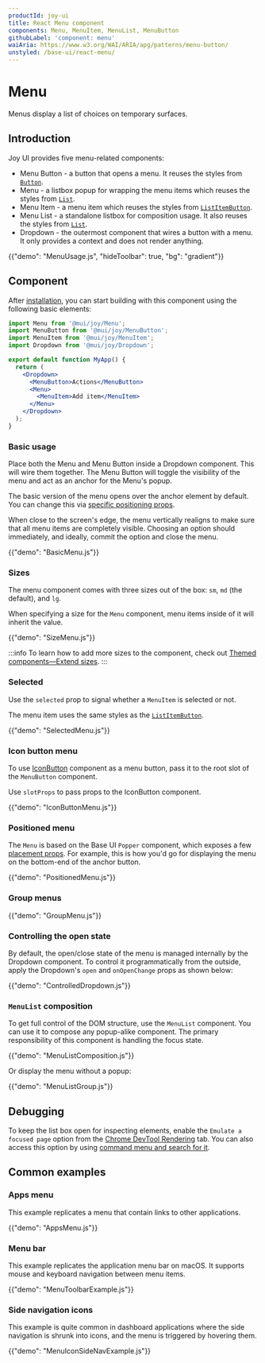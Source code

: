 ```yaml
---
productId: joy-ui
title: React Menu component
components: Menu, MenuItem, MenuList, MenuButton
githubLabel: 'component: menu'
waiAria: https://www.w3.org/WAI/ARIA/apg/patterns/menu-button/
unstyled: /base-ui/react-menu/
---
```


# Menu

<p class="description">Menus display a list of choices on temporary surfaces.</p>

## Introduction

Joy UI provides five menu-related components:

- Menu Button - a button that opens a menu. It reuses the styles from [`Button`](/joy-ui/react-button/).
- Menu - a listbox popup for wrapping the menu items which reuses the styles from [`List`](/joy-ui/react-list/).
- Menu Item - a menu item which reuses the styles from [`ListItemButton`](/joy-ui/react-list/).
- Menu List - a standalone listbox for composition usage. It also reuses the styles from [`List`](/joy-ui/react-list/).
- Dropdown - the outermost component that wires a button with a menu. It only provides a context and does not render anything.

{{"demo": "MenuUsage.js", "hideToolbar": true, "bg": "gradient"}}

## Component

After [installation](/joy-ui/getting-started/installation/), you can start building with this component using the following basic elements:

```jsx
import Menu from '@mui/joy/Menu';
import MenuButton from '@mui/joy/MenuButton';
import MenuItem from '@mui/joy/MenuItem';
import Dropdown from '@mui/joy/Dropdown';

export default function MyApp() {
  return (
    <Dropdown>
      <MenuButton>Actions</MenuButton>
      <Menu>
        <MenuItem>Add item</MenuItem>
      </Menu>
    </Dropdown>
  );
}
```

### Basic usage

Place both the Menu and Menu Button inside a Dropdown component.
This will wire them together.
The Menu Button will toggle the visibility of the menu and act as an anchor for the Menu's popup.

The basic version of the menu opens over the anchor element by default.
You can change this via [specific positioning props](#menu-positioning).

When close to the screen's edge, the menu vertically realigns to make sure that all menu items are completely visible.
Choosing an option should immediately, and ideally, commit the option and close the menu.

{{"demo": "BasicMenu.js"}}

### Sizes

The menu component comes with three sizes out of the box: `sm`, `md` (the default), and `lg`.

When specifying a size for the `Menu` component, menu items inside of it will inherit the value.

{{"demo": "SizeMenu.js"}}

:::info
To learn how to add more sizes to the component, check out [Themed components—Extend sizes](/joy-ui/customization/themed-components/#extend-sizes).
:::

### Selected

Use the `selected` prop to signal whether a `MenuItem` is selected or not.

The menu item uses the same styles as the [`ListItemButton`](/joy-ui/react-list/#interactive-list-items).

{{"demo": "SelectedMenu.js"}}

### Icon button menu

To use [IconButton](/joy-ui/react-button/#icon-button) component as a menu button, pass it to the root slot of the `MenuButton` component.

Use `slotProps` to pass props to the IconButton component.

{{"demo": "IconButtonMenu.js"}}

### Positioned menu

The `Menu` is based on the Base UI `Popper` component, which exposes a few [placement props](/base-ui/react-popper/#placement).
For example, this is how you'd go for displaying the menu on the bottom-end of the anchor button.

{{"demo": "PositionedMenu.js"}}

### Group menus

{{"demo": "GroupMenu.js"}}

### Controlling the open state

By default, the open/close state of the menu is managed internally by the Dropdown component.
To control it programmatically from the outside, apply the Dropdown's `open` and `onOpenChange` props as shown below:

{{"demo": "ControlledDropdown.js"}}

### `MenuList` composition

To get full control of the DOM structure, use the `MenuList` component.
You can use it to compose any popup-alike component.
The primary responsibility of this component is handling the focus state.

{{"demo": "MenuListComposition.js"}}

Or display the menu without a popup:

{{"demo": "MenuListGroup.js"}}

## Debugging

To keep the list box open for inspecting elements, enable the `Emulate a focused page` option from the [Chrome DevTool Rendering](https://developer.chrome.com/docs/devtools/rendering/apply-effects/#emulate-a-focused-page) tab.
You can also access this option by using [command menu and search for it](https://developer.chrome.com/docs/devtools/command-menu/).

## Common examples

### Apps menu

This example replicates a menu that contain links to other applications.

{{"demo": "AppsMenu.js"}}

### Menu bar

This example replicates the application menu bar on macOS.
It supports mouse and keyboard navigation between menu items.

{{"demo": "MenuToolbarExample.js"}}

### Side navigation icons

This example is quite common in dashboard applications where the side navigation is shrunk into icons, and the menu is triggered by hovering them.

{{"demo": "MenuIconSideNavExample.js"}}
